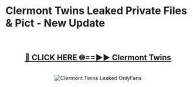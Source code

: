 # Clermont Twins Leaked Private Files & Pict - New Update
<br>
<div align="center">
<h2><a href="https://mediafilles.blogspot.com/?title=Clermont_Twins" rel="nofollow">🔴 CLICK HERE 🌐==►► Clermont Twins</a></h2>
<br>
<a href="https://mediafilles.blogspot.com/?title=Clermont_Twins" rel="nofollow" data-target="animated-image.originalLink"><img src="https://i.ibb.co.com/WyWwxjT/player-gif2.gif" alt="Clermont Twins Leaked OnlyFans" style="max-width: 100%; display: inline-block;" data-target="animated-image.originalImage"></a>
</div>
<br>